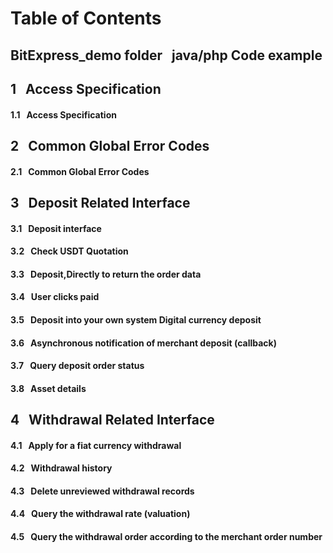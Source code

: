 # Table of Contents
## BitExpress_demo folder &nbsp; java/php Code example
## 1 &nbsp; Access Specification
#### 1.1 &nbsp; Access Specification
## 2 &nbsp; Common Global Error Codes
#### 2.1 &nbsp; Common Global Error Codes
## 3 &nbsp; Deposit Related Interface
#### 3.1 &nbsp; Deposit interface
#### 3.2 &nbsp; Check USDT Quotation    
#### 3.3 &nbsp; Deposit,Directly to return the order data
#### 3.4 &nbsp; User clicks paid
#### 3.5 &nbsp; Deposit into your own system Digital currency deposit
#### 3.6 &nbsp; Asynchronous notification of merchant deposit (callback)
#### 3.7 &nbsp; Query deposit order status
#### 3.8 &nbsp; Asset details
## 4 &nbsp; Withdrawal Related Interface
#### 4.1 &nbsp; Apply for a fiat currency withdrawal
#### 4.2 &nbsp; Withdrawal history
#### 4.3 &nbsp; Delete unreviewed withdrawal records
#### 4.4 &nbsp; Query the withdrawal rate (valuation)
#### 4.5 &nbsp; Query the withdrawal order according to the merchant order number


